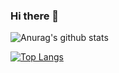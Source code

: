### Hi there 👋

<!--
**bozhihouc/bozhihouc** is a ✨ _special_ ✨ repository because its `README.md` (this file) appears on your GitHub profile.

Here are some ideas to get you started:

- 🔭 I’m currently working on ...
- 🌱 I’m currently learning ...
- 👯 I’m looking to collaborate on ...
- 🤔 I’m looking for help with ...
- 💬 Ask me about ...
- 📫 How to reach me: ...
- 😄 Pronouns: ...
- ⚡ Fun fact: ...
-->
![Anurag's github stats](https://github-readme-stats.vercel.app/api?username=bozhihouc&show_icons=true&theme=tokyonight)

[![Top Langs](https://github-readme-stats.vercel.app/api/top-langs/?username=bozhihouc&show_icons=true&theme=tokyonight)](https://github.com/anuraghazra/github-readme-stats)
